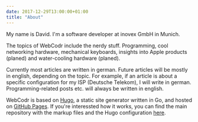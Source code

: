```yaml
---
date: 2017-12-29T13:00:00+01:00
title: "About"
---
```

My name is David. I'm a software developer at inovex GmbH in Munich.

The topics of WebCodr include the nerdy stuff. Programming, cool networking hardware, mechanical keyboards, insights into Apple products (planed) and water-cooling hardware (planed).

Currently most articles are written in german. Future articles will be mostly in english, depending on the topic. For example, if an article is about a specific configuration for my ISP (Deutsche Telekom), I will write in german. Programming-related posts etc. will always be written in english.

WebCodr is based on [Hugo][1], a static site generator written in Go, and hosted on [GitHub Pages][3]. If you're interessted how it works, you can find the main repository with the markup files and the Hugo configuration [here][2].

 [1]: https://gohugo.io/
 [2]: https://github.com/WebCodr/weblog
 [3]: https://pages.github.com/
